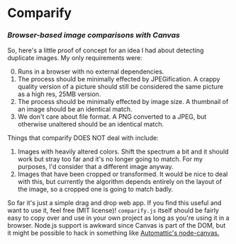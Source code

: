 # Comparify
### *Browser-based image comparisons with Canvas*

So, here's a little proof of concept for an idea I had about detecting duplicate images. My only requirements were:

0. Runs in a browser with no external dependencies.
1. The process should be minimally effected by JPEGification. A crappy quality version of a picture should still be considered the same picture as a high res, 25MB version.
2. The process should be minimally effected by image size. A thumbnail of an image should be an identical match.
3. We don't care about file format. A PNG converted to a JPEG, but otherwise unaltered should be an identical match.

Things that comparify DOES NOT deal with include:

1. Images with heavily altered colors. Shift the spectrum a bit and it should work but stray too far and it's no longer going to match. For my purposes, I'd consider that a different image anyway.
2. Images that have been cropped or transformed. It would be nice to deal with this, but currently the algorithm depends entirely on the layout of the image, so a cropped one is going to match badly.

So far it's just a simple drag and drop web app. If you find this useful and want to use it, feel free (MIT license)! `comparify.js` itself should be fairly easy to copy over and use in your own project as long as you're using it in a browser. Node.js support is awkward since Canvas is part of the DOM, but it might be possible to hack in something like [Automattic's node-canvas.](https://github.com/Automattic/node-canvas)

